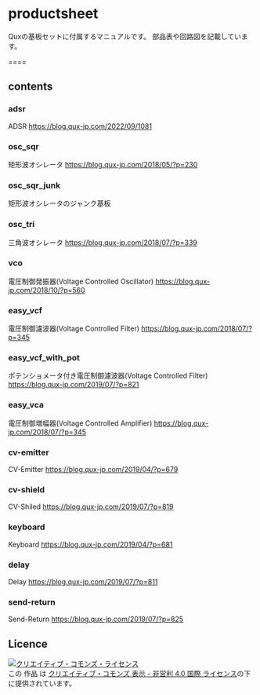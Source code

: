 # productsheet

Quxの基板セットに付属するマニュアルです。
部品表や回路図を記載しています。

====

## contents

### adsr
ADSR
https://blog.qux-jp.com/2022/09/1081

### osc_sqr
矩形波オシレータ
https://blog.qux-jp.com/2018/05/?p=230

### osc_sqr_junk
矩形波オシレータのジャンク基板

### osc_tri
三角波オシレータ
https://blog.qux-jp.com/2018/07/?p=339

### vco
電圧制御発振器(Voltage Controlled Oscillator)
https://blog.qux-jp.com/2018/10/?p=560

### easy_vcf
電圧制御濾波器(Voltage Controlled Filter)
https://blog.qux-jp.com/2018/07/?p=345

### easy_vcf_with_pot
ポテンショメータ付き電圧制御濾波器(Voltage Controlled Filter)
https://blog.qux-jp.com/2019/07/?p=821

### easy_vca
電圧制御増幅器(Voltage Controlled Amplifier)
https://blog.qux-jp.com/2018/07/?p=345

### cv-emitter
CV-Emitter
https://blog.qux-jp.com/2019/04/?p=679

### cv-shield
CV-Shiled
https://blog.qux-jp.com/2019/07/?p=819

### keyboard
Keyboard
https://blog.qux-jp.com/2019/04/?p=681

### delay
Delay
https://blog.qux-jp.com/2019/07/?p=811

### send-return
Send-Return
https://blog.qux-jp.com/2019/07/?p=825



## Licence
<a rel="license" href="http://creativecommons.org/licenses/by-nc/4.0/"><img alt="クリエイティブ・コモンズ・ライセンス" style="border-width:0" src="https://i.creativecommons.org/l/by-nc/4.0/88x31.png" /></a><br />この 作品 は <a rel="license" href="http://creativecommons.org/licenses/by-nc/4.0/">クリエイティブ・コモンズ 表示 - 非営利 4.0 国際 ライセンス</a>の下に提供されています。
